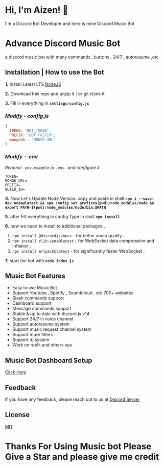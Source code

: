 # Hi, I'm Aizen! 👋

I'm a Discord Bot Developer and here is mine Discord Music Bot

# Advance Discord Music Bot

a discord music bot with many commands , buttons , 24/7 , autoresume ,etc

## **Installation | How to use the Bot**

**1.** Install Latest LTS [NodeJS](https://nodejs.org/en/)

**2.** Download this repo and unzip it | or git clone it

**3.** Fill in everything in **`settings/config.js`**

### _Modify - config.js_

```javascript
{
  TOKEN: "BOT_TOKEN",
  PREFIX: "BOT_PREFIX",
  mongodb : "MONGO_URL"
}
```

### _Modify - .env_

_*Rename `.env.example` to `.env.` and configure it*_

```env
TOKEN=
MONGO_URL=
PREFIX=
GUILD_ID=
```

**4.** Now Let's Update Node Version. copy and paste in shell **`npm i --save-dev node@latest && npm config set prefix=$(pwd)/node_modules/node && export PATH=$(pwd)/node_modules/node/bin:$PATH`**

**5.** after Fill everything in config Type in shall **`npm install`**

**6.** now we need to install to additional packages **.** <br/>

1.  `npm install @discordjs/opus` - for better audio quality **.** <br/>
2.  `npm install zlib-sync@latest` - for WebSocket data compression and inflation **.** <br/>
3.  `npm install erlpack@latest` - for significantly faster WebSocket **.** <br/>

**7.** start the bot with **`node index.js`**

## Music Bot Features

- Easy to use Music Bot
- Support Youtube , Spotify , Soundcloud , etc 700+ websites
- Slash commands support
- Dashboard support
- Message commands support
- Stable & up to date with discord.js v14
- Support 24/7 in voice channel
- Support autoresume system
- Support music request channel system
- Support more filters
- Support dj system
- Work on replit and others vps

## Music Bot Dashboard Setup

[Click Here](https://github.com/kabirsingh2004/JUGNU-Dashboard/blob/main/README.md)

## Feedback

If you have any feedback, please reach out to us at [Discord Server](https://discord.gg/FuKfAREn9f)

## License

[MIT](https://choosealicense.com/licenses/mit/)

# Thanks For Using Music bot Please Give a Star and please give me credit
